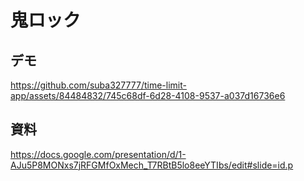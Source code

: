 # 鬼ロック

## デモ

https://github.com/suba327777/time-limit-app/assets/84484832/745c68df-6d28-4108-9537-a037d16736e6

## 資料

https://docs.google.com/presentation/d/1-AJu5P8MONxs7jRFGMfOxMech_T7RBtB5lo8eeYTIbs/edit#slide=id.p
